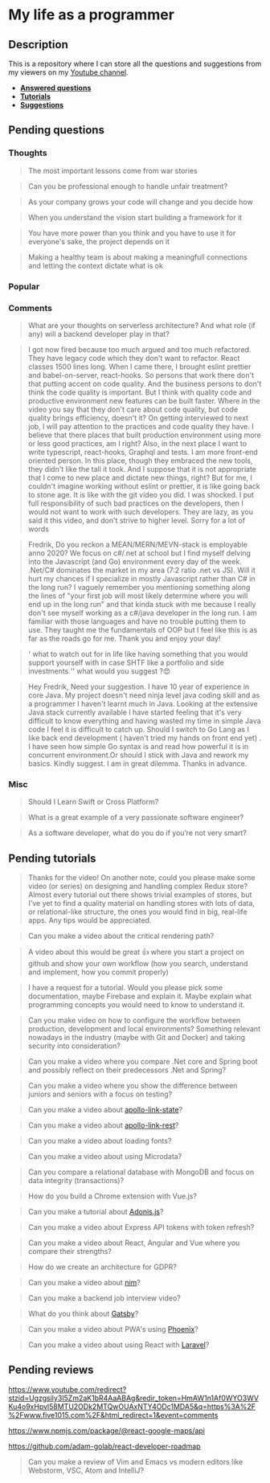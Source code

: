 # My life as a programmer

## Description

This is a repository where I can store all the 
questions and suggestions from my viewers on my [Youtube channel](https://www.youtube.com/user/Fidde12345).

* **[Answered questions](https://www.youtube.com/playlist?list=PLBAZWBMYeVYjXogYQDd1rwVI0c5YoioqU)**
* **[Tutorials](./tutorials.md)**
* **[Suggestions](./suggestions.md)**

## Pending questions

### Thoughts

> The most important lessons come from war stories

> Can you be professional enough to handle unfair treatment?

> As your company grows your code will change and you decide how

> When you understand the vision start building a framework for it

> You have more power than you think and you have to use it for everyone's sake, the project depends on it

> Making a healthy team is about making a meaningfull connections and letting the context dictate what is ok

### Popular

### Comments

> What are your thoughts on serverless architecture? And what role (if any) will a backend developer play in that?

> I got now fired because too much argued and too much refactored. They have legacy code which they don't want to refactor. React classes 1500 lines long. When I came there, I brought eslint  prettier and babel-on-server, react-hooks. So persons that work there don't that putting accent on code quality. And the business persons to don't think the code quality is important. But I think with quality code and productive environment new features can be built faster. Where in the video you say that they don't care about code quality, but code quality brings efficiency, doesn't it? On getting interviewed to next job, I will pay attention to the practices and code quality they have. I believe that there places that built production environment using more or less good practices, am I right? Also, in the next place I want to write typescript, react-hooks, Graphql and tests. I am more front-end oriented person. In this place, though they embraced the new tools, they didn't like the tall it took. And I suppose that it is not appropriate that I come to new place and dictate new things, right? But for me, I couldn't imagine working without eslint or prettier, it is like going back to stone age. It is like with the git video you did. I was shocked. I put full responsibility of such bad practices on the developers, then I would not want to work with such developers. They are lazy, as you said it this video, and don't strive to higher level. Sorry for a lot of words

> Fredrik, Do you reckon a MEAN/MERN/MEVN-stack is employable anno 2020? We focus on c#/.net at school but I find myself delving into the Javascript (and Go) environment every day of the week. .Net/C# dominates the market in my area (7:2 ratio .net vs JS). Will it hurt my chances if I specialize in mostly Javascript rather than C# in the long run? I vaguely remember you mentioning something along the lines of "your first job will most likely determine where you will end up in the long run" and that kinda stuck with me because I really don't see myself working as a c#/java developer in the long run. I am familiar with those languages and have no trouble putting them to use. They taught me the fundamentals of OOP but I feel like this is as far as the roads go for me. Thank you and enjoy your day!

> ' what to watch out for in life like having something that you would support yourself with in case SHTF like a portfolio and side investments '' what would you suggest ?😍

> Hey Fredrik, Need your suggestion. I have 10 year of experience in core Java. My project doesn't need ninja level java coding skill and as a programmer I haven't learnt much in Java. Looking at the extensive Java stack currently available I have started feeling that it's very difficult to know everything and having wasted my time in simple Java code I feel it is difficult to catch up.
Should I switch to Go Lang as I like back end development ( haven't tried my hands on front end yet) . I  have seen how simple Go syntax is and read  how powerful it is in concurrent environment.Or should I stick with Java and rework my basics. Kindly suggest. I am in great dilemma. Thanks in advance.

### Misc

> Should I Learn Swift or Cross Platform?

> What is a great example of a very passionate software engineer?

> As a software developer, what do you do if you’re not very smart?

## Pending tutorials

> Thanks for the video! On another note, could you please make some video (or series) on designing and handling complex Redux store? Almost every tutorial out there shows trivial examples of stores, but I've yet to find a quality material on handling stores with lots of data, or relational-like structure, the ones you would find in big, real-life apps. Any tips would be appreciated.

> Can you make a video about the critical rendering path?

> A video about this would be great 👍 where you start a project on github and show your own workflow (how you search, understand and implement, how you commit properly) 

> I have a request for a tutorial. Would you please pick some documentation, maybe Firebase and explain it. Maybe explain what programming concepts you would need to know to understand it.

> Can you make video on how to configure the workflow between production, development and local environments? Something relevant nowadays in the industry (maybe with Git and Docker) and taking security into consideration?

> Can you make a video where you compare .Net core and Spring boot and possibly reflect on their predecessors .Net and Spring?

> Can you make a video where you show the difference between juniors and seniors with a focus on testing?

> Can you make a video about [apollo-link-state](https://www.apollographql.com/docs/link/links/state.html)?

> Can you make a video about [apollo-link-rest](https://www.apollographql.com/docs/link/links/rest.html)?

> Can you make a video about loading fonts?

> Can you make a video about using Microdata?

> Can you compare a relational database with MongoDB and focus on data integrity (transactions)?

> How do you build a Chrome extension with Vue.js?

> Can you make a tutorial about [Adonis.js](https://adonisjs.com/)?

> Can you make a video about Express API tokens with token refresh?

> Can you make a video about React, Angular and Vue where you compare their strengths?

> How do we create an architecture for GDPR?

> Can you make a video about [nim](https://nim-lang.org/)?

> Can you make a backend job interview video?

> What do you think about [Gatsby](https://www.gatsbyjs.org/docs/)?

> Can you make a video about PWA's using [Phoenix](http://phoenixframework.org)?

> Can you make a video about using React with [Laravel](https://laravel.com/)?

## Pending reviews

https://www.youtube.com/redirect?stzid=Ugzgsily3I5Zm2aK1bR4AaABAg&redir_token=HmAW1n1Af0WYO3WVKu4o9xHpvl58MTU2ODk2MTQwOUAxNTY4ODc1MDA5&q=https%3A%2F%2Fwww.five1015.com%2F&html_redirect=1&event=comments

https://www.npmjs.com/package/@react-google-maps/api

https://github.com/adam-golab/react-developer-roadmap

> Can you make a review of Vim and Emacs vs modern editors like Webstorm, VSC, Atom and IntelliJ?
